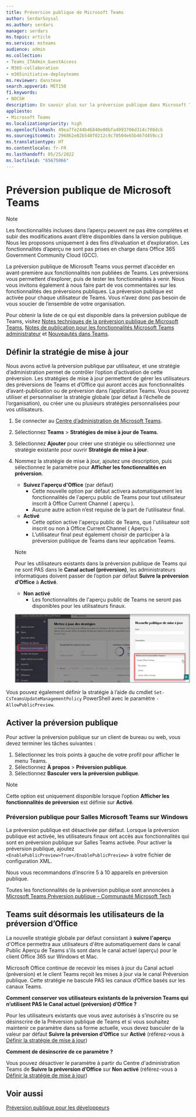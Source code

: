 ```yaml
---
title: Préversion publique de Microsoft Teams
author: SerdarSoysal
ms.author: serdars
manager: serdars
ms.topic: article
ms.service: msteams
audience: admin
ms.collection:
- Teams_ITAdmin_GuestAccess
- M365-collaboration
- m365initiative-deployteams
ms.reviewer: dansteve
search.appverid: MET150
f1.keywords:
- NOCSH
description: En savoir plus sur la préversion publique dans Microsoft Teams. Essayez les nouvelles fonctionnalités, puis envoyez vos commentaires.
appliesto:
- Microsoft Teams
ms.localizationpriority: high
ms.openlocfilehash: 49ea7fe244b46840e80bfa4093706d314c708dcb
ms.sourcegitcommit: 296862e02b548f0212c9c70504e65b467d459cc3
ms.translationtype: HT
ms.contentlocale: fr-FR
ms.lasthandoff: 05/25/2022
ms.locfileid: "65675066"
---
```

# <a name="microsoft-teams-public-preview"></a>Préversion publique de Microsoft Teams

> [!NOTE] 
> Les fonctionnalités incluses dans l’aperçu peuvent ne pas être complètes et subir des modifications avant d’être disponibles dans la version publique. Nous les proposons uniquement à des fins d’évaluation et d’exploration. Les fonctionnalités d’aperçu ne sont pas prises en charge dans Office 365 Government Community Cloud (GCC).

La préversion publique de Microsoft Teams vous permet d’accéder en avant-première aux fonctionnalités non publiées de Teams. Les préversions vous permettent d’explorer, puis de tester les fonctionnalités à venir. Nous vous invitons également à nous faire part de vos commentaires sur les fonctionnalités des préversions publiques. La préversion publique est activée pour chaque utilisateur de Teams. Vous n’avez donc pas besoin de vous soucier de l’ensemble de votre organisation.

Pour obtenir la liste de ce qui est disponible dans la préversion publique de Teams, visitez [Notes techniques de la préversion publique de Microsoft Teams](https://techcommunity.microsoft.com/t5/microsoft-teams-public-preview/bd-p/MicrosoftTeamsPublicPreview), [Notes de publication pour les fonctionnalités Microsoft Teams administrateur](/OfficeUpdates/teams-admin) et [Nouveautés dans Teams](https://support.microsoft.com/office/what-s-new-in-microsoft-teams-d7092a6d-c896-424c-b362-a472d5f105de).

## <a name="set-the-update-policy"></a>Définir la stratégie de mise à jour

Nous avons activé la préversion publique par utilisateur, et une stratégie d’administration permet de contrôler l’option d’activation de cette préversion. Les stratégies de mise à jour permettent de gérer les utilisateurs des préversions de Teams et d’Office qui auront accès aux fonctionnalités d’avant-publication ou de préversion dans l’application Teams. Vous pouvez utiliser et personnaliser la stratégie globale (par défaut à l’échelle de l’organisation), ou créer une ou plusieurs stratégies personnalisées pour vos utilisateurs.

1. Se connecter au [Centre d’administration de Microsoft Teams](https://admin.teams.microsoft.com/).

2. Sélectionnez **Teams** >  **Stratégies de mise à jour de Teams**.

1. Sélectionnez **Ajouter** pour créer une stratégie ou sélectionnez une stratégie existante pour ouvrir **Stratégie de mise à jour**.

2. Nommez la stratégie de mise à jour, ajoutez une description, puis sélectionnez le paramètre pour **Afficher les fonctionnalités en préversion**.

   -   **Suivez l'aperçu d'Office** (par défaut)
       - Cette nouvelle option par défaut activera automatiquement les fonctionnalités de l'aperçu public de Teams pour tout utilisateur inscrit à Office Current Channel ( aperçu ). 
       - Aucune autre action n’est requise de la part de l’utilisateur final.
   -   **Activé**
       - Cette option active l'aperçu public de Teams, que l'utilisateur soit inscrit ou non à Office Current Channel ( Aperçu ). 
       - L’utilisateur final peut également choisir de participer à la préversion publique de Teams dans leur application Teams.

   > [!NOTE]  
   > Pour les utilisateurs existants dans la préversion publique de Teams qui ne sont PAS dans le **Canal actuel (préversion)**, les administrateurs informatiques doivent passer de l’option par défaut **Suivre la préversion d’Office** à **Activé**.
 
   - **Non activé** 
     - Les fonctionnalités de l'aperçu public de Teams ne seront pas disponibles pour les utilisateurs finaux.

    ![affiche la boîte de dialogue des paramètres de la préversion.](media/public-preview-policy.png)  

Vous pouvez également définir la stratégie à l’aide du cmdlet `Set-CsTeamsUpdateManagementPolicy` PowerShell avec le paramètre `-AllowPublicPreview`.

## <a name="enable-public-preview"></a>Activer la préversion publique

Pour activer la préversion publique sur un client de bureau ou web, vous devez terminer les tâches suivantes :

1. Sélectionnez les trois points à gauche de votre profil pour afficher le menu Teams.
2. Sélectionnez **À propos** > **Préversion publique**.
3. Sélectionnez **Basculer vers la préversion publique**.

> [!NOTE]  
> Cette option est uniquement disponible lorsque l’option **Afficher les fonctionnalités de préversion** est définie sur **Activé**.

### <a name="public-preview-for-microsoft-teams-rooms-on-windows"></a>Préversion publique pour Salles Microsoft Teams sur Windows

La préversion publique est désactivée par défaut. Lorsque la préversion publique est activée, les utilisateurs finaux ont accès aux fonctionnalités qui sont en préversion publique sur Salles Teams activée. Pour activer la préversion publique, ajoutez ```<EnablePublicPreview>True</EnablePublicPreview>``` à votre fichier de configuration XML.

Nous vous recommandons d’inscrire 5 à 10 appareils en préversion publique. 

Toutes les fonctionnalités de la préversion publique sont annoncées à [Microsoft Teams Préversion publique – Communauté Microsoft Tech](https://techcommunity.microsoft.com/t5/microsoft-teams-public-preview/bd-p/MicrosoftTeamsPublicPreview)

## <a name="teams-now-follows-office-preview-users"></a>Teams suit désormais les utilisateurs de la préversion d’Office

La nouvelle stratégie globale par défaut consistant à **suivre l'aperçu** d'Office permettra aux utilisateurs d'être automatiquement dans le canal Public Aperçu de Teams s'ils sont dans le canal actuel (aperçu) pour le client Office 365 sur Windows et Mac.

Microsoft Office continue de recevoir les mises à jour du Canal actuel (préversion) et le client Teams reçoit les mises à jour via le canal Préversion publique. Cette stratégie ne bascule PAS les canaux d’Office basés sur les canaux Teams. 

**Comment conserver vos utilisateurs existants de la préversion Teams qui n’utilisent PAS le Canal actuel (préversion) d’Office ?**

Pour les utilisateurs existants que vous avez autorisés à s’inscrire ou se désinscrire de la Préversion publique de Teams et si vous souhaitez maintenir ce paramètre dans sa forme actuelle, vous devez basculer de la valeur par défaut **Suivre la préversion d’Office** sur **Activé** (référez-vous à [Définir la stratégie de mise à jour](#set-the-update-policy))

**Comment de désinscrire de ce paramètre ?**

Vous pouvez désactiver le paramètre à partir du Centre d'administration Teams de **Suivre la préversion d’Office** sur **Non activé** (référez-vous à [Définir la stratégie de mise à jour](#set-the-update-policy))

## <a name="related-topics"></a>Voir aussi

[Préversion publique pour les développeurs](/microsoftteams/platform/resources/dev-preview/developer-preview-intro)

